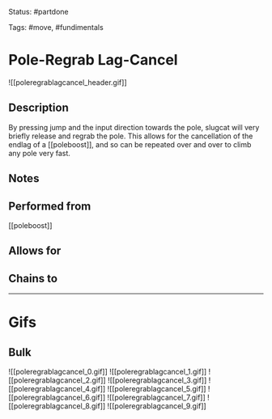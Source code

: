Status: #partdone

Tags: #move, #fundimentals

# Pole-Regrab Lag-Cancel
![[poleregrablagcancel_header.gif]]
## Description
By pressing jump and the input direction towards the pole, slugcat will very briefly release and regrab the pole. This allows for the cancellation of the endlag of a [[poleboost]], and so can be repeated over and over to climb any pole very fast.

## Notes


## Performed from
[[poleboost]]

## Allows for


## Chains to


___
# Gifs
## Bulk
![[poleregrablagcancel_0.gif]]
![[poleregrablagcancel_1.gif]]
![[poleregrablagcancel_2.gif]]
![[poleregrablagcancel_3.gif]]
![[poleregrablagcancel_4.gif]]
![[poleregrablagcancel_5.gif]]
![[poleregrablagcancel_6.gif]]
![[poleregrablagcancel_7.gif]]
![[poleregrablagcancel_8.gif]]
![[poleregrablagcancel_9.gif]]